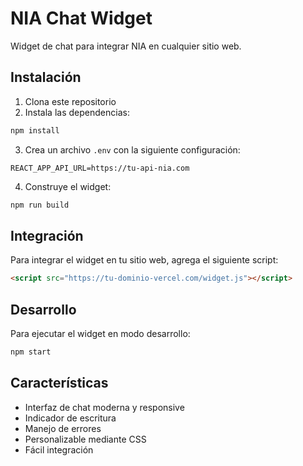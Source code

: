 # NIA Chat Widget

Widget de chat para integrar NIA en cualquier sitio web.

## Instalación

1. Clona este repositorio
2. Instala las dependencias:
```bash
npm install
```

3. Crea un archivo `.env` con la siguiente configuración:
```
REACT_APP_API_URL=https://tu-api-nia.com
```

4. Construye el widget:
```bash
npm run build
```

## Integración

Para integrar el widget en tu sitio web, agrega el siguiente script:

```html
<script src="https://tu-dominio-vercel.com/widget.js"></script>
```

## Desarrollo

Para ejecutar el widget en modo desarrollo:

```bash
npm start
```

## Características

- Interfaz de chat moderna y responsive
- Indicador de escritura
- Manejo de errores
- Personalizable mediante CSS
- Fácil integración 
